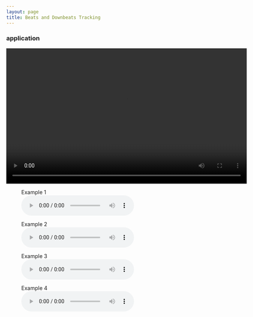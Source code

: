 ```yaml
---
layout: page
title: Beats and Downbeats Tracking
---
```

### application
<video width="640" height="360" controls>
  <source src="https://xz725.github.io/resources/MIR/BeatsTracking/beatstracking_app.mp4" type="video/mp4">
</video>

<figure>
    <figcaption>Example 1</figcaption>
    <audio
        controls
        src="https://xz725.github.io/resources/MIR/BeatsTracking/output/假行僧_bdb.mp3">
    </audio>
</figure>

<figure>
    <figcaption>Example 2</figcaption>
    <audio
        controls
        src="https://xz725.github.io/resources/MIR/BeatsTracking/output/最伟大的作品_bdb.mp3">
    </audio>
</figure>

<figure>
    <figcaption>Example 3</figcaption>
    <audio
        controls
        src="https://xz725.github.io/resources/MIR/BeatsTracking/output/夏天的风_bdb.mp3">
    </audio>
</figure>

<figure>
    <figcaption>Example 4</figcaption>
    <audio
        controls
        src="https://xz725.github.io/resources/MIR/BeatsTracking/output/我的新衣(Live)_bdb.mp3">
    </audio>
</figure>
